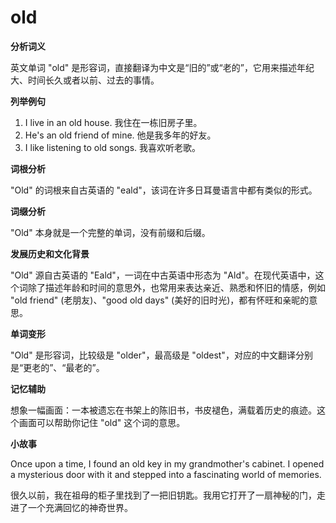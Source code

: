 # old

**分析词义**

  

英文单词 "old" 是形容词，直接翻译为中文是“旧的”或“老的”，它用来描述年纪大、时间长久或者以前、过去的事情。

  

**列举例句**

  

1.  I live in an old house. 我住在一栋旧房子里。
2.  He's an old friend of mine. 他是我多年的好友。
3.  I like listening to old songs. 我喜欢听老歌。

  

**词根分析**

  

"Old" 的词根来自古英语的 "eald"，该词在许多日耳曼语言中都有类似的形式。

  

**词缀分析**

  

"Old" 本身就是一个完整的单词，没有前缀和后缀。

  

**发展历史和文化背景**

  

"Old" 源自古英语的 "Eald"，一词在中古英语中形态为 "Ald"。在现代英语中，这个词除了描述年龄和时间的意思外，也常用来表达亲近、熟悉和怀旧的情感，例如 "old friend" (老朋友)、"good old days" (美好的旧时光)，都有怀旺和亲昵的意思。

  

**单词变形**

  

"Old" 是形容词，比较级是 "older"，最高级是 "oldest"，对应的中文翻译分别是“更老的”、“最老的”。

  

**记忆辅助**

  

想象一幅画面：一本被遗忘在书架上的陈旧书，书皮褪色，满载着历史的痕迹。这个画面可以帮助你记住 "old" 这个词的意思。

  

**小故事**

  

Once upon a time, I found an old key in my grandmother's cabinet. I opened a mysterious door with it and stepped into a fascinating world of memories.

  

很久以前，我在祖母的柜子里找到了一把旧钥匙。我用它打开了一扇神秘的门，走进了一个充满回忆的神奇世界。
